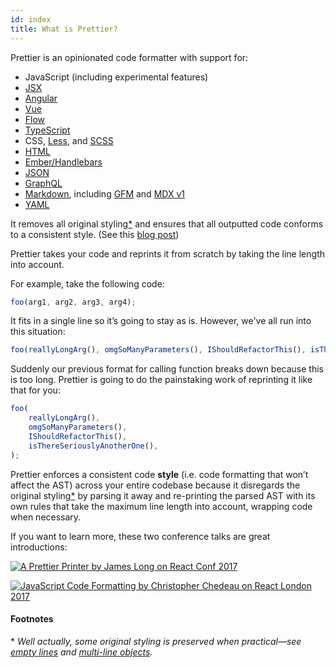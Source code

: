 ```yaml
---
id: index
title: What is Prettier?
---
```


Prettier is an opinionated code formatter with support for:

- JavaScript (including experimental features)
- [JSX](https://facebook.github.io/jsx/)
- [Angular](https://angular.dev/)
- [Vue](https://vuejs.org/)
- [Flow](https://flow.org/)
- [TypeScript](https://www.typescriptlang.org/)
- CSS, [Less](https://lesscss.org/), and [SCSS](https://sass-lang.com)
- [HTML](https://en.wikipedia.org/wiki/HTML)
- [Ember/Handlebars](https://handlebarsjs.com/)
- [JSON](https://json.org/)
- [GraphQL](https://graphql.org/)
- [Markdown](https://commonmark.org/), including [GFM](https://github.github.com/gfm/) and [MDX v1](https://mdxjs.com/)
- [YAML](https://yaml.org/)

It removes all original styling[\*](#footnotes) and ensures that all outputted code conforms to a consistent style. (See this [blog post](https://jlongster.com/A-Prettier-Formatter))

Prettier takes your code and reprints it from scratch by taking the line length into account.

For example, take the following code:

```js
foo(arg1, arg2, arg3, arg4);
```

It fits in a single line so it’s going to stay as is. However, we've all run into this situation:

<!-- prettier-ignore -->
```js
foo(reallyLongArg(), omgSoManyParameters(), IShouldRefactorThis(), isThereSeriouslyAnotherOne());
```

Suddenly our previous format for calling function breaks down because this is too long. Prettier is going to do the painstaking work of reprinting it like that for you:

```js
foo(
    reallyLongArg(),
    omgSoManyParameters(),
    IShouldRefactorThis(),
    isThereSeriouslyAnotherOne(),
);
```

Prettier enforces a consistent code **style** (i.e. code formatting that won’t affect the AST) across your entire codebase because it disregards the original styling[\*](#footnotes) by parsing it away and re-printing the parsed AST with its own rules that take the maximum line length into account, wrapping code when necessary.

If you want to learn more, these two conference talks are great introductions:

[![A Prettier Printer by James Long on React Conf 2017](/images/youtube-cover/a-prettier-printer-by-james-long-on-react-conf-2017.png)](https://www.youtube.com/watch?v=hkfBvpEfWdA)

[![JavaScript Code Formatting by Christopher Chedeau on React London 2017](/images/youtube-cover/javascript-code-formatting-by-christopher-chedeau-on-react-london-2017.png)](https://www.youtube.com/watch?v=0Q4kUNx85_4)

#### Footnotes

\* _Well actually, some original styling is preserved when practical—see [empty lines](rationale.md#empty-lines) and [multi-line objects](rationale.md#multi-line-objects)._
